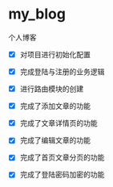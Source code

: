 # my_blog
个人博客
- [x] 对项目进行初始化配置
- [x] 完成登陆与注册的业务逻辑
- [x] 进行路由模块的创建
- [x] 完成了添加文章的功能
- [x] 完成了文章详情页的功能
- [x] 完成了编辑文章的功能
- [x] 完成了首页文章分页的功能
- [x] 完成了登陆密码加密的功能

